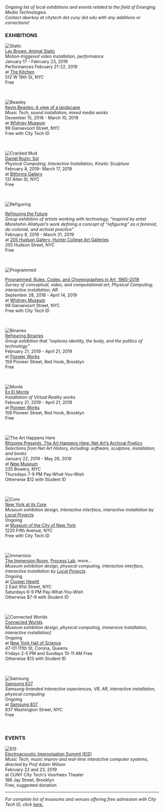 _Ongoing list of local exhibitions and events related to the field of Emerging Media Technologies._   
_Contact aberkoy at citytech dot cuny dot edu with any additions or corrections!_
  

### EXHIBITIONS  
  
![Static](https://thekitchen.org/system/images/BAhbB1sHOgZmSSI6MjAxOS8wMS8yMi8xM18yMl8wOF82NzlfQW5pbWFsU3RhdGljX25ld3NpdGVpbWFnZS5wbmcGOgZFVFsIOgZwOgp0aHVtYkkiDTk0MHgzNzAjBjsGVA/AnimalStatic-newsiteimage.png)  
[Lex Brown: Animal Static](https://thekitchen.org/event/lex-brown-animal-static)  
_Motion-triggered video installation, performance_  
January 17 - February 23, 2019   
Performances February 21-22, 2019  
at [The Kitchen](https://thekitchen.org)      
512 W 19th St, NYC  
Free  
<br/><br/>   
   
![Beasley](https://whitney.org/uploads/image/file/819789/xlarge_Kevin-Beasley_web-quality-Press-Image.jpg)  
[Kevin Beasley: A view of a landscape](https://whitney.org/Exhibitions/KevinBeasley)    
_Music Tech, sound installation, mixed media works_  
December 15, 2018 - March 10, 2019   
at [Whitney Museum](http://whitney.org)    
99 Gansevoort Street, NYC  
Free with City Tech ID    
 <br/><br/>   
 
![Cracked Mud](https://bitforms.art/wp-content/uploads/2019/01/dr_crackedmud_temp_3_w.jpg)  
[Daniel Rozin: Sol](https://bitforms.art/exhibitions/rozin-2019/press-release)  
_Physical Computing, Interactive Installation, Kinetic Sculpture_  
February 8, 2019- March 17, 2019  
at [Bitforms Gallery](https://bitforms.art)    
131 Allen St, NYC  
Free        
<br/><br/>  
  
![Refiguring](https://static1.squarespace.com/static/57ab6f341b631bb0ce76339e/5c12d24b0ebbe833d8559790/5c12d24c88251b42ac406ccb/1544738309219/sys3bw300.jpg?format=2500w)    

[Refiguring the Future](http://www.205hudsongallery.org/calendar/2018/02/09/refiguringthefuture)   
_Group exhibition of artists working with technology, "inspired by artist Morehshin Allahyari’s work defining a concept of “refiguring” as a feminist, de-colonial, and activist practice"_  
February 8, 2019 - March 31, 2019   
at [205 Hudson Gallery, Hunter College Art Galleries](http://www.205hudsongallery.org)    
205 Hudson Street, NYC  
Free    
 <br/><br/>       
 
![Programmed](https://whitney.org/uploads/image/file/821474/xlarge_FINALFLIP_93.139_PaikNJ.1989install8.jpg)    

[Programmed: Rules, Codes, and Choreographies in Art, 1965-2018](https://whitney.org/exhibitions/programmed)   
_Survey of conceptual, video, and computational art; Physical Computing; interactive installation; AR_  
September 28, 2018 - April 14, 2019   
at [Whitney Museum](http://whitney.org)    
99 Gansevoort Street, NYC  
Free with City Tech ID    
 <br/><br/>        
      
![Binaries](https://pioneerworks.org/wp-content/uploads/Snow-Yunxue-Fu_Karst-768x432.jpg)     
[Refiguring Binaries](https://pioneerworks.org/exhibitions/refiguring-binaries/?utm_source=Newsletter&utm_campaign=February%20programs)   
_Group exhibition that "explores identity, the body, and the politics of technology"_  
February 21, 2019 - April 21, 2019   
at [Pioneer Works](https://pioneerworks.org)    
159 Pioneer Street, Red Hook, Brooklyn  
Free  
 <br/><br/>   
   
![Monte](https://pioneerworks.org/wp-content/uploads/EnElMonte_StreetDog_4.png)  
  [En El Monte](https://pioneerworks.org/exhibitions/en-el-monte-alejandro-pineiro-bello-jose-capaz-and-fabelohung/?utm_source=Newsletter&utm_campaign=February%20programs)   
_Installation of Virtual Reality works_  
February 21, 2019 - April 21, 2019   
at [Pioneer Works](https://pioneerworks.org)    
159 Pioneer Street, Red Hook, Brooklyn  
Free  
 <br/><br/>
        
![The Art Happens Here](https://235bowery.s3.amazonaws.com/exhibitions/237/thumbnails/640x640x1.jpg)  
[Rhizome Presents, The Art Happens Here: Net Art’s Archival Poetics](https://www.newmuseum.org/exhibitions/view/the-art-happens-here-net-art-s-archival-poetics)   
_Selections from Net Art History, including: software, sculpture, installation, and books_  
January 22, 2019 - May 26, 2019  
at [New Museum](https://www.newmuseum.org)     
235 Bowery, NYC  
Thursdays 7-9 PM Pay-What-You-Wish  
Otherwise $12 with Student ID     
 <br/><br/>  
 
![Core](http://localprojects.com/imagetask/.eJx9jc0KwjAQhN9lz2vYghaaa8GTiogXCSHUGpNoNKGJ-Eff3dAH8DLMDMM3AqhW63ZzUKutWtCcVB_ZJRpAIcDdOqNzl64sDqHXKYUhMe-OrB1CLAuJX3gDnzUNwgs4IVjtjM3AK6pL93SnbEtoiEaJf3g7ndxH78PS5YKtaiK8P7zHc-eTnmy5GuUkP-8YOrQ.v7d8gNq3Z0XIipNa3aDOBX0JuIo)  
[New York at its Core](http://thecreatorsproject.vice.com/blog/redesign-new-york-city-museum-experience)    
_Museum exhibition design, interactive interface, interactive installation by [Local Projects](http://localprojects.com)_  
Ongoing      
at [Museum of the City of New York](http://mcny.org/nyatitscore)    
1220 Fifth Avenue, NYC  
Free with City Tech ID      
 <br/><br/>

 
![Immersion](https://imagesvc.timeincapp.com/v3/mm/image?url=https%3A%2F%2Ffortunedotcom.files.wordpress.com%2F2014%2F12%2Fimmersion-room.jpg&w=1600&q=70)  
[The Immersion Room](http://www.cooperhewitt.org/events/current-exhibitions/immersion-room/), [Process Lab](http://www.cooperhewitt.org/events/current-exhibitions/process-lab/), more...     
_Museum exhibition design, physical computing, interactive interface, interactive installation by [Local Projects](http://localprojects.com)_  
Ongoing     
at [Cooper Hewitt](http://www.cooperhewitt.org)   
2 East 91st Street, NYC  
Saturdays 6-9 PM Pay-What-You-Wish   
Otherwise $7-9 with Student ID    
  <br/><br/>     
    
![Connected Worlds](https://nysci.org/wp-content/uploads/cw_page.jpg)  
[Connected Worlds](https://nysci.org/home/exhibits/connected-worlds/)  
_Museum exhibition design, physical computing, immersive installation, interactive installation]_  
Ongoing     
at [New York Hall of Science](https://nysci.org)    
47-01 111th St, Corona, Queens  
Fridays 2-5 PM and Sundays 10-11 AM Free    
Otherwise $13 with Student ID    
<br/><br/>   
    
![Samsung](https://www.samsung.com/us/837/assets/images/t3-what24.jpg)  
[Samsung 837](https://www.samsung.com/us/837/experiences)  
_Samsung-branded interactive experiences, VR, AR, interactive installation, physical computing_  
Ongoing     
at [Samsung 837](https://www.samsung.com/us/837)    
837 Washington Street, NYC  
Free  
<br/><br/>   
  

### EVENTS    
    
![EIS](https://2104310a1da50059d9c5-d1823d6f516b5299e7df5375e9cf45d2.ssl.cf2.rackcdn.com/2019/01/29077-demopoulos.jpg)  
[Electroacoustic Improvisation Summit (EIS)](https://eis.nyc/#--program-2019)    
_Music Tech, music improv and real-time interactive computer systems, directed by Prof Adam Wilson_  
February 22 and 23, 2019  
at CUNY City Tech's Voorhees Theater  
186 Jay Street, Brooklyn  
Free, suggested donation  
    


  
------- 
  
_For complete list of museums and venues offering free admission with City Tech ID, click [here.](http://www1.cuny.edu/sites/cuny-arts/free-access)_
  
  

   
